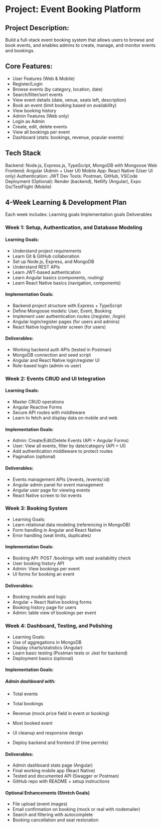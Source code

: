 # Project: Event Booking Platform

## Project Description:

Build a full-stack event booking system that allows users to browse and book
events, and enables admins to create, manage, and monitor events and bookings.

## Core Features:

- User Features (Web & Mobile)
- Register/Login
- Browse events (by category, location, date)
- Search/filter/sort events
- View event details (date, venue, seats left, description)
- Book an event (limit booking based on availability)
- View booking history
- Admin Features (Web only)
- Login as Admin
- Create, edit, delete events
- View all bookings per event
- Dashboard (stats: bookings, revenue, popular events)

## Tech Stack

Backend: Node.js, Express.js, TypeScript, MongoDB with Mongoose Web Frontend:
Angular (Admin + User UI) Mobile App: React Native (User UI only)
Authentication: JWT Dev Tools: Postman, GitHub, VSCode Deployment (Optional):
Render (backend), Netlify (Angular), Expo Go/TestFlight (Mobile)

## 4-Week Learning & Development Plan

Each week includes: Learning goals Implementation goals Deliverables

### Week 1: Setup, Authentication, and Database Modeling

#### Learning Goals:

- Understand project requirements
- Learn Git & GitHub collaboration
- Set up Node.js, Express, and MongoDB
- Understand REST APIs
- Learn JWT-based authentication
- Learn Angular basics (components, routing)
- Learn React Native basics (navigation, components)

#### Implementation Goals:

- Backend project structure with Express + TypeScript
- Define Mongoose models: User, Event, Booking
- Implement user authentication routes (/register, /login)
- Angular login/register pages (for users and admins)
- React Native login/register screen (for users)

#### Deliverables:

- Working backend auth APIs (tested in Postman)
- MongoDB connection and seed script
- Angular and React Native login/register UI
- Role-based login (admin vs user)

### Week 2: Events CRUD and UI Integration

#### Learning Goals:

- Master CRUD operations
- Angular Reactive Forms
- Secure API routes with middleware
- Learn to fetch and display data on mobile and web

#### Implementation Goals:

- Admin: Create/Edit/Delete Events (API + Angular Forms)
- User: View all events, filter by date/category (API + UI)
- Add authentication middleware to protect routes
- Pagination (optional)

#### Deliverables:

- Events management APIs (/events, /events/:id)
- Angular admin panel for event management
- Angular user page for viewing events
- React Native screen to list events

### Week 3: Booking System

- Learning Goals:
- Learn relational data modeling (referencing in MongoDB)
- Form handling in Angular and React Native
- Error handling (seat limits, duplicates)

#### Implementation Goals:

- Booking API: POST /bookings with seat availability check
- User booking history API
- Admin: View bookings per event
- UI forms for booking an event

#### Deliverables:

- Booking models and logic
- Angular + React Native booking forms
- Booking history page for users
- Admin: table view of bookings per event

### Week 4: Dashboard, Testing, and Polishing

- Learning Goals:
- Use of aggregations in MongoDB
- Display charts/statistics (Angular)
- Learn basic testing (Postman tests or Jest for backend)
- Deployment basics (optional)

#### Implementation Goals:

##### Admin dashboard with:

- Total events
- Total bookings
- Revenue (mock price field in event or booking)
- Most booked event

- UI cleanup and responsive design
- Deploy backend and frontend (if time permits)

#### Deliverables:

- Admin dashboard stats page (Angular)
- Final working mobile app (React Native)
- Tested and documented API (Swagger or Postman)
- GitHub repo with README + setup instructions

#### Optional Enhancements (Stretch Goals)

- File upload (event images)
- Email confirmation on booking (mock or real with nodemailer)
- Search and filtering with autocomplete
- Booking cancellation and seat restoration
